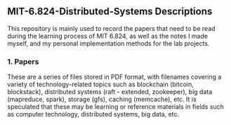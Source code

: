 ## MIT-6.824-Distributed-Systems Descriptions
This repository is mainly used to record the papers that need to be read during the learning process of MIT 6.824, as well as the notes I made myself, and my personal implementation methods for the lab projects.
### 1. Papers
These are a series of files stored in PDF format, with filenames covering a variety of technology-related topics such as blockchain (bitcoin, blockstack), distributed systems (raft - extended, zookeeper), big data (mapreduce, spark), storage (gfs), caching (memcache), etc. It is speculated that these may be learning or reference materials in fields such as computer technology, distributed systems, big data, etc.